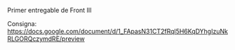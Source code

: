 Primer entregable de Front III

Consigna: https://docs.google.com/document/d/1_FApasN31CT2fRql5H6KqDYhgIzuNkRLGORQczymdRE/preview
